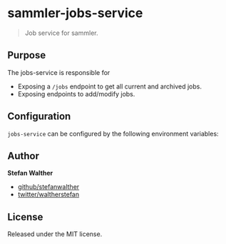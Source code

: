 # sammler-jobs-service

> Job service for sammler.

## Purpose
The jobs-service is responsible for

- Exposing a `/jobs` endpoint to get all current and archived jobs.
- Exposing endpoints to add/modify jobs.

## Configuration
`jobs-service` can be configured by the following environment variables:

## Author
**Stefan Walther**

* [github/stefanwalther](https://github.com/stefanwalther)
* [twitter/waltherstefan](http://twitter.com/waltherstefan)

## License
Released under the MIT license.


